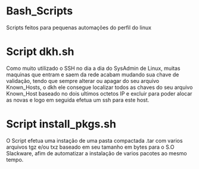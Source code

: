 # Bash_Scripts

Scripts feitos para pequenas automações do perfil do linux

# Script dkh.sh
Como muito utilizado o SSH no dia a dia do SysAdmin de Linux, muitas maquinas que entram e saem da rede acabam mudando sua chave de validação, tendo que sempre alterar ou apagar do seu arquivo Known_Hosts, o dkh ele consegue localizar todos as chaves do seu arquivo Known_Host baseado no dois ultimos octetos IP e excluir para poder alocar as novas e logo em seguida efetua um ssh para este host.

# Script install_pkgs.sh

O Script efetua uma instação de uma pasta compactada .tar com varios arquivos tgz e/ou txz baseado em seu tamanho em bytes para o S.O Slackware, afim de automatizar a instalação de varios pacotes ao mesmo tempo.


